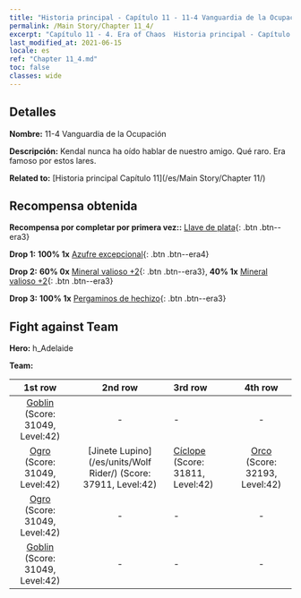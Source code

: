 ```yaml
---
title: "Historia principal - Capítulo 11 - 11-4 Vanguardia de la Ocupación"
permalink: /Main Story/Chapter 11_4/
excerpt: "Capítulo 11 - 4. Era of Chaos  Historia principal - Capítulo 11_4. 11-4 Vanguardia de la Ocupación"
last_modified_at: 2021-06-15
locale: es
ref: "Chapter 11_4.md"
toc: false
classes: wide
---
```


## Detalles

 **Nombre:** 11-4 Vanguardia de la Ocupación

 **Descripción:** Kendal nunca ha oído hablar de nuestro amigo. Qué raro. Era famoso por estos lares.

 **Related to:** [Historia principal Capítulo 11](/es/Main Story/Chapter 11/)

## Recompensa obtenida

 **Recompensa por completar por primera vez::** [Llave de plata](/ItemsES/con_693/){: .btn .btn--era3}

 **Drop 1:** **100% 1x** [Azufre excepcional](/ItemsES/mat_36/){: .btn .btn--era4}

 **Drop 2:** **60% 0x** [Mineral valioso +2](/ItemsES/mat_26/){: .btn .btn--era3}, **40% 1x** [Mineral valioso +2](/ItemsES/mat_26/){: .btn .btn--era3}

 **Drop 3:** **100% 1x** [Pergaminos de hechizo](/ItemsES/con_694/){: .btn .btn--era3}


## Fight against Team
 **Hero:** h_Adelaide

 **Team:**


  | 1st row | 2nd row | 3rd row | 4th row |
  |:----:|:----:|:----|:----:|
  | [Goblin](/es/units/Goblin/) (Score: 31049, Level:42)  | - | - | - |
  | [Ogro](/es/units/Ogre/) (Score: 31049, Level:42)  | [Jinete Lupino](/es/units/Wolf Rider/) (Score: 37911, Level:42)  | [Cíclope](/es/units/Cyclops/) (Score: 31811, Level:42)  | [Orco](/es/units/Orc/) (Score: 32193, Level:42)  |
  | [Ogro](/es/units/Ogre/) (Score: 31049, Level:42)  | - | - | - |
  | [Goblin](/es/units/Goblin/) (Score: 31049, Level:42)  | - | - | - |



